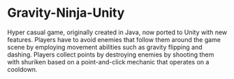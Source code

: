 # Gravity-Ninja-Unity

Hyper casual game, originally created in Java, now ported to Unity with new features. 
Players have to avoid enemies that follow them around the game scene by employing movement abilities such as gravity flipping and dashing.
Players collect points by destroying enemies by shooting them with shuriken based on a point-and-click mechanic that operates on a cooldown.
